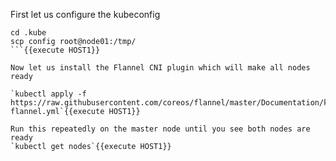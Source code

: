 First let us configure the kubeconfig

```
cd .kube
scp config root@node01:/tmp/
```{{execute HOST1}}

Now let us install the Flannel CNI plugin which will make all nodes ready

`kubectl apply -f https://raw.githubusercontent.com/coreos/flannel/master/Documentation/kube-flannel.yml`{{execute HOST1}}

Run this repeatedly on the master node until you see both nodes are ready
`kubectl get nodes`{{execute HOST1}}

